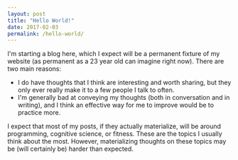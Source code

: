 ```yaml
---
layout: post
title: "Hello World!"
date: 2017-02-03
permalink: /hello-world/
---
```


I'm starting a blog here, which I expect will be a permanent fixture of my website (as permanent as a 23 year old can imagine right now). There are two main reasons:

- I do have thoughts that I think are interesting and worth sharing, but they only ever really make it to a few people I talk to often.
- I'm generally bad at conveying my thoughts (both in conversation and in writing), and I think an effective way for me to improve would be to practice more.

I expect that most of my posts, if they actually materialize, will be around programming, cognitive science, or fitness. These are the topics I usually think about the most. However, materializing thoughts on these topics may be (will certainly be) harder than expected.
